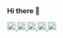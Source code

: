 ### Hi there 👋
<p align="left">
  <a href="https://github.com/Keichan15">
    <img height="20" src="https://komarev.com/ghpvc/?username=PARKUDP" />
  </a>
  <a href="https://github.com/Keichan15">
    <img height="20" src="https://img.shields.io/github/followers/PARKUDP?label=follow&logo=github&style=flat" />
  </a>
  <a href="http://qiita.com/PARKUDP">
    <img height="20" src="https://qiita-badge.apiapi.app/s/PARKUDP/posts.svg" />
  </a>
  <a href="http://qiita.com/PARKUDP">
    <img height="20" src="https://qiita-badge.apiapi.app/s/PARKUDP/contributions.svg" />
  </a>
  <a href="[https://zenn.dev/PARKUDP](https://zenn.dev/park_udp)">
    <img height="20" src="https://badgen.org/img/zenn/keichan_15/articles?style=plastic" />
  </a>
</p>


<!--
**PARKUDP/PARKUDP** is a ✨ _special_ ✨ repository because its `README.md` (this file) appears on your GitHub profile.

Here are some ideas to get you started:

- 🔭 I’m currently working on ...
- 🌱 I’m currently learning ...
- 👯 I’m looking to collaborate on ...
- 🤔 I’m looking for help with ...
- 💬 Ask me about ...
- 📫 How to reach me: ...
- 😄 Pronouns: ...
- ⚡ Fun fact: ...
-->
